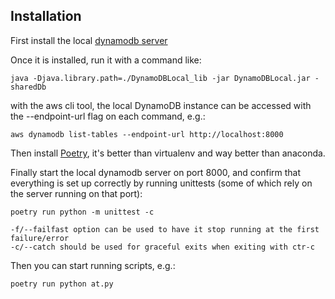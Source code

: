## Installation

First install the local [dynamodb server](https://docs.aws.amazon.com/amazondynamodb/latest/developerguide/DynamoDBLocal.DownloadingAndRunning.html)

Once it is installed, run it with a command like:

    java -Djava.library.path=./DynamoDBLocal_lib -jar DynamoDBLocal.jar -sharedDb

with the aws cli tool, the local DynamoDB instance can be accessed with the --endpoint-url flag on each command, e.g.:

    aws dynamodb list-tables --endpoint-url http://localhost:8000

Then install [Poetry](https://python-poetry.org/docs/), it's better than virtualenv and way better than anaconda.

Finally start the local dynamodb server on port 8000, and confirm that everything is set up correctly by running unittests (some of which rely on the server running on that port):

    poetry run python -m unittest -c

    -f/--failfast option can be used to have it stop running at the first failure/error
    -c/--catch should be used for graceful exits when exiting with ctr-c

Then you can start running scripts, e.g.:

    poetry run python at.py